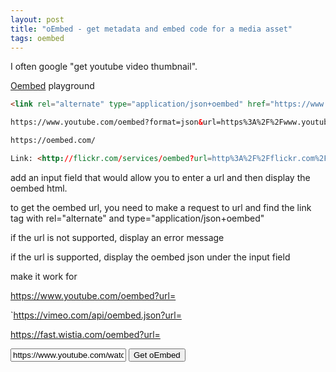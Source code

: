 ```yaml
---
layout: post
title: "oEmbed - get metadata and embed code for a media asset"
tags: oembed
---
```


I often google "get youtube video thumbnail".

[Oembed](https://oembed.com/) playground

```html
<link rel="alternate" type="application/json+oembed" href="https://www.youtube.com/oembed?format=json&amp;url=https%3A%2F%2Fwww.youtube.com%2Fwatch%3Fv%3Do0yf1cX76to" title="Adding Full Text Search to Rails Directory - Part 10">

https://www.youtube.com/oembed?format=json&url=https%3A%2F%2Fwww.youtube.com%2Fwatch%3Fv%3Do0yf1cX76to

https://oembed.com/

Link: <http://flickr.com/services/oembed?url=http%3A%2F%2Fflickr.com%2Fphotos%2Fbees%2F2362225867%2F&format=json>; rel="alternate"; type="application/json+oembed"; title="Bacon Lollys oEmbed Profile"
```

add an input field that would allow you to enter a url and then display the oembed html.

to get the oembed url, you need to make a request to url and find the link tag with rel="alternate" and type="application/json+oembed"

if the url is not supported, display an error message

if the url is supported, display the oembed json under the input field

make it work for

https://www.youtube.com/oembed?url=

`https://vimeo.com/api/oembed.json?url=

https://fast.wistia.com/oembed?url=

<script>
class VideoThumbnailPreview {
  constructor(container) {
    this.container = container;
    this.input = container.querySelector('.video-input');
    this.thumbnailOutput = container.querySelector('.video-thumbnail-output');
    this.dataOutput = container.querySelector('.video-data-output');
    
    // Bind event listeners
    this.input.addEventListener('input', () => this.fetchThumbnail());
    
    // Initial fetch if there's a value
    this.fetchThumbnail();
  }

  async fetchThumbnail() {
    const url = this.input.value;
    if (!url) {
      this.clearOutput();
      return;
    }

    const videoProvider = this.detectVideoProvider(url);
    if (!videoProvider) {
      this.clearOutput();
      return;
    }

    try {
      const data = await this.fetchOembedData(url, videoProvider);
      if (data) {
        this.thumbnailOutput.innerHTML = `<img src="${data.thumbnail_url}" alt="Video thumbnail">`;
        this.dataOutput.innerHTML = JSON.stringify(data, null, 2);
      } else {
        this.clearOutput();
      }
    } catch (error) {
      this.clearOutput();
    }
  }

  clearOutput() {
    this.thumbnailOutput.innerHTML = '';
    this.dataOutput.innerHTML = '';
  }

  detectVideoProvider(url) {
    if (url.match(/youtu/)) return 'youtube';
    if (url.match(/vimeo/)) return 'vimeo';
    if (url.match(/wistia/)) return 'wistia';
    return null;
  }

  async fetchOembedData(url, provider) {
    const endpoints = {
      youtube: `https://www.youtube.com/oembed?url=${encodeURIComponent(url)}&format=json`,
      vimeo: `https://vimeo.com/api/oembed.json?url=${encodeURIComponent(url)}`,
      wistia: `https://fast.wistia.com/oembed?url=${encodeURIComponent(url)}&format=json`
    };

    const endpoint = endpoints[provider];
    if (!endpoint) return null;

    const response = await fetch(endpoint);
    if (!response.ok) return null;

    const data = await response.json();
    return data;
  }
}

document.addEventListener('DOMContentLoaded', () => {
  const container = document.querySelector('#video-preview-container');
  window.videoPreview = new VideoThumbnailPreview(container);
});
</script>

<div id="video-preview-container">
  <div>
    <input 
      type="text" 
      value="https://www.youtube.com/watch?v=TcGXLorlXwQ"
      class="video-input" 
      placeholder="Enter video URL (YouTube, Vimeo, or Wistia)"
    >
    <button onclick="videoPreview.fetchThumbnail()">
      Get oEmbed
    </button>
  </div>
  <div class="video-thumbnail-output"></div>
  <div class="video-data-output"></div>
</div>

